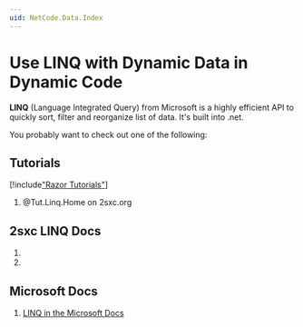```yaml
---
uid: NetCode.Data.Index
---
```


# Use LINQ with Dynamic Data in Dynamic Code

**LINQ** (Language Integrated Query) from Microsoft is a highly efficient API to quickly sort, filter and reorganize list of data. 
It's built into .net. 

You probably want to check out one of the following:

## Tutorials

[!include["Razor Tutorials"](../../shared/tutorials/razor.md)]

1. @Tut.Linq.Home on 2sxc.org

## 2sxc LINQ Docs

1. [](xref:NetCode.Data.LinqGuide)
1. [](xref:NetCode.Data.Linq)

## Microsoft Docs

1. [LINQ in the Microsoft Docs](https://docs.microsoft.com/en-us/dotnet/csharp/programming-guide/concepts/linq/)